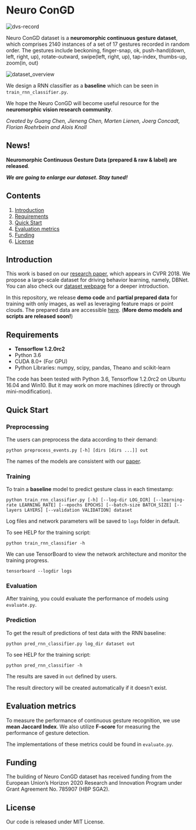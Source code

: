 #  Neuro ConGD

![dvs-record](E:\git\FLGR\doc\dvs-record.gif)

Neuro ConGD dataset is a __neuromorphic continuous gesture dataset__, which comprises 2140 instances of a set of 17 gestures recorded in random order. The gestures include beckoning, finger-snap, ok, push-hand(down, left, right, up), rotate-outward, swipe(left, right, up), tap-index, thumbs-up, zoom(in, out) 

![dataset_overview](E:\git\FLGR\doc\dataset_overview.png)

We design a RNN classifier as a __baseline__ which can be seen in `train_rnn_classifier.py`.

 We hope the Neuro ConGD will become useful resource for the __neuromorphic vision research community__.

_Created by Guang Chen, Jieneng Chen, Marten Lienen, Joerg Concadt, Florian Roehrbein and Alois Knoll_

## News!
__Neuromorphic Continuous Gesture Data (prepared & raw & label) are released__.

___We are going to enlarge our dataset. Stay tuned!___

## Contents
1. [Introduction](#introduction)
2. [Requirements](#requirements)
3. [Quick Start](#quick-start)
4. [Evaluation metrics](#evaluate)
5. [Funding](#funding)
6. [License](#license)

## Introduction
This work is based on our [research paper](http://openaccess.thecvf.com/content_cvpr_2018/html/Chen_LiDAR-Video_Driving_Dataset_CVPR_2018_paper.html), which appears in CVPR 2018. We propose a large-scale dataset for driving behavior learning, namely, DBNet. You can also check our [dataset webpage](http://www.dbehavior.net/) for a deeper introduction.

In this repository, we release __demo code__ and __partial prepared data__ for training with only images, as well as leveraging feature maps or point clouds. The prepared data are accessible [here](https://drive.google.com/open?id=14RPdVTwBTuCTo0tFeYmL_SyN8fD0g6Hc). (__More demo models and scripts are released soon!__)

## Requirements

* **Tensorflow 1.2.0rc2**
* Python 3.6
* CUDA 8.0+ (For GPU)
* Python Libraries: numpy, scipy, pandas, Theano and scikit-learn

The code has been tested with Python 3.6, Tensorflow 1.2.0rc2 on Ubuntu 16.04 and Win10. But it may work on more machines (directly or through mini-modification).

## Quick Start

### Preprocessing
The users can preprocess the data according to their demand:

    python preprocess_events.py [-h] [dirs [dirs ...]] out

The names of the models are consistent with our [paper](http://www.dbehavior.net/publications.html).



### Training
To train a __baseline__ model to predict gesture class in each timestamp:

    python train_rnn_classifier.py [-h] [--log-dir LOG_DIR] [--learning-rate LEARNING_RATE] [--epochs EPOCHS] [--batch-size BATCH_SIZE] [--layers LAYERS] [--validation VALIDATION] dataset

Log files and network parameters will be saved to `logs` folder in default.

To see HELP for the training script:

    python train_rnn_classifier -h

We can use TensorBoard to view the network architecture and monitor the training progress.

    tensorboard --logdir logs

### Evaluation    
After training, you could evaluate the performance of models using `evaluate.py`. 

### Prediction
To get the result of predictions of test data with the RNN baseline:

    python pred_rnn_classifier.py log_dir dataset out

To see HELP for the training script:

    python pred_rnn_classifier -h

The results are saved in `out`  defined by users.

The result directory will be created automatically if it doesn't exist.

## Evaluation metrics
To measure the performance of continuous gesture recognition, we use __mean Jaccard Index__. We also utilize __F-score__ for measuring the performance of gesture detection.

The implementations of these metrics could be found in `evaluate.py`.

## Funding
The building of Neuro ConGD dataset has received funding from the European Union’s Horizon 2020 Research and Innovation Program under Grant Agreement No. 785907 (HBP SGA2).


## License
Our code is released under MIT License. 